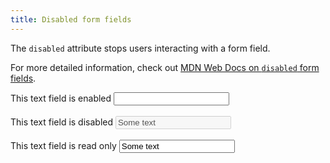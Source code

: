 ```yaml
---
title: Disabled form fields
---
```


<p>The <code>disabled</code> attribute stops users interacting with a form field.</p>

<p>For more detailed information, check out <a href="https://developer.mozilla.org/en-US/docs/Web/HTML/Attributes/disabled">MDN Web Docs on <code>disabled</code> form fields</a>.</p>

<form>
    <div>
        <label for="enabled">This text field is enabled</label>
        <input id="enabled" />
    </div>
    <br />
    <div>
        <label for="disabled">This text field is disabled</label>
        <input id="disabled" value="Some text" disabled />
    </div>
    <br />
    <div>
        <label for="read-only">This text field is read only</label>
        <input id="read-only" value="Some text" readonly />
    </div>
</form>
